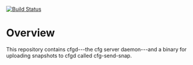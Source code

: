 [![Build Status](https://travis-ci.org/Confbase/cfgd.svg?branch=master)](https://travis-ci.org/Confbase/cfgd)

# Overview

This repository contains cfgd---the cfg server daemon---and a binary for
uploading snapshots to cfgd called cfg-send-snap.
